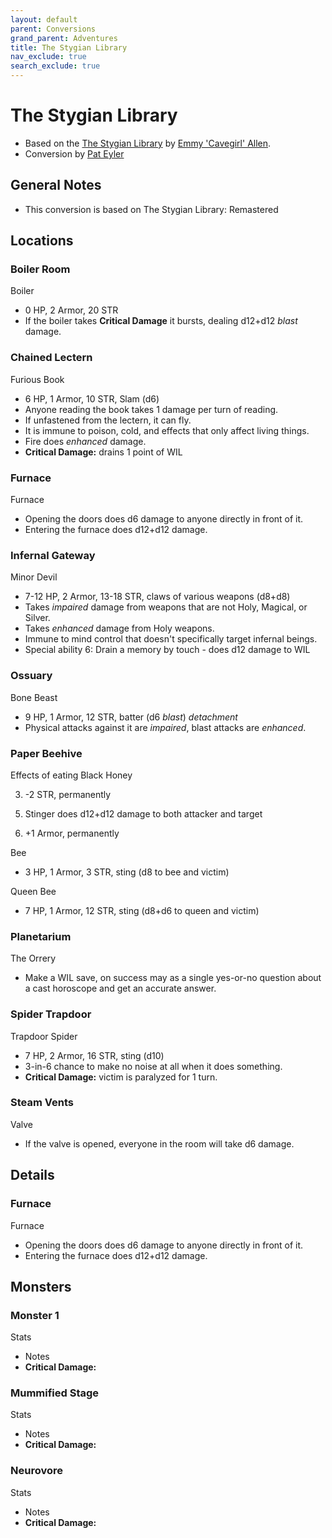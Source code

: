 ```yaml
---
layout: default
parent: Conversions
grand_parent: Adventures
title: The Stygian Library
nav_exclude: true
search_exclude: true
---
```


# The Stygian Library

- Based on the [The Stygian Library](https://www.exaltedfuneral.com/products/aberrant-reflections-pdfhttps://usa.soulmuppet-store.co.uk/products/the-stygian-library) by [Emmy 'Cavegirl' Allen](http://cavegirlgames.blogspot.com/).
- Conversion by [Pat Eyler](https://footofthemountainadventures.blogspot.com)


## General Notes
- This conversion is based on The Stygian Library: Remastered

## Locations

### Boiler Room
Boiler 
- 0 HP, 2 Armor, 20 STR
- If the boiler takes **Critical Damage** it bursts, dealing d12+d12 *blast* damage.

### Chained Lectern

Furious Book 

- 6 HP, 1 Armor, 10 STR, Slam (d6)
- Anyone reading the book takes 1 damage per turn of reading. 
- If unfastened from the lectern, it can fly.
- It is immune to poison, cold, and effects that only affect living things.
- Fire does *enhanced* damage.
- **Critical Damage:** drains 1 point of WIL

### Furnace

Furnace 

- Opening the doors does d6 damage to anyone directly in front of it.
- Entering the furnace does d12+d12 damage.

### Infernal Gateway

Minor Devil 

- 7-12 HP, 2 Armor, 13-18 STR, claws of various weapons (d8+d8)
- Takes *impaired* damage from weapons that are not Holy, Magical, or Silver.
- Takes *enhanced* damage from Holy weapons.
- Immune to mind control that doesn't specifically target infernal beings.
- Special ability 6: Drain a memory by touch - does d12 damage to WIL

### Ossuary

Bone Beast

- 9 HP, 1 Armor, 12 STR, batter (d6 *blast*) *detachment*
- Physical attacks against it are *impaired*, blast attacks are *enhanced*.

### Paper Beehive 

Effects of eating Black Honey 

3) -2 STR, permanently

5. Stinger does d12+d12 damage to both attacker and target

8. +1 Armor, permanently

Bee

- 3 HP, 1 Armor, 3 STR, sting (d8 to bee and victim)

Queen Bee

- 7 HP, 1 Armor, 12 STR, sting (d8+d6 to queen and victim)

### Planetarium

The Orrery

- Make a WIL save, on success may as a single yes-or-no question about a cast horoscope and get an accurate answer.

### Spider Trapdoor

Trapdoor Spider 

- 7 HP, 2 Armor, 16 STR, sting (d10)
- 3-in-6 chance to make no noise at all when it does something.
- **Critical Damage:** victim is paralyzed for 1 turn.

### Steam Vents

Valve

- If the valve is opened, everyone in the room will take d6 damage.

## Details

### Furnace

Furnace 

- Opening the doors does d6 damage to anyone directly in front of it.
- Entering the furnace does d12+d12 damage.

## 

## Monsters

### Monster 1

Stats 

- Notes
- **Critical Damage:**

### Mummified Stage

Stats 

- Notes
- **Critical Damage:**

### Neurovore

Stats 

- Notes
- **Critical Damage:**

### 

## 

```

```
